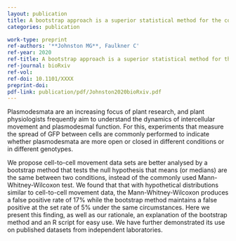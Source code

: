 ```yaml
---
layout: publication
title: A bootstrap approach is a superior statistical method for the comparison of cell-to-cell movement data
categories: publication

work-type: preprint
ref-authors: '**Johnston MG**, Faulkner C'
ref-year: 2020
ref-title: A bootstrap approach is a superior statistical method for the comparison of cell-to-cell movement data
ref-journal: bioRxiv
ref-vol:
ref-doi: 10.1101/XXXX
preprint-doi: 
pdf-link: publication/pdf/Johnston2020bioRxiv.pdf
---
```

Plasmodesmata are an increasing focus of plant research, and plant physiologists frequently aim to understand the dynamics of intercellular movement and plasmodesmal function. For this, experiments that measure the spread of GFP between cells are commonly performed to indicate whether plasmodesmata are more open or closed in different conditions or in different genotypes. 

We propose cell-to-cell movement data sets are better analysed by a bootstrap method that tests the null hypothesis that means (or medians) are the same between two conditions, instead of the commonly used  Mann-Whitney-Wilcoxon test.  We found that that with hypothetical distributions similar to cell-to-cell movement data, the Mann-Whitney-Wilcoxon produces a false positive rate of 17% while the bootstrap method maintains a false positive at the set rate of 5% under the same circumstances.  Here we present this finding, as well as our rationale, an explanation of the bootstrap method and an R script for easy use. We have further demonstrated its use on published datasets from independent laboratories.

